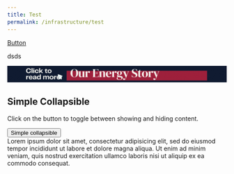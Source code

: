 ```yaml
---
title: Test
permalink: /infrastructure/test
---
```



[Button](/infrastructure/case-studies/resources#WMAnchor)


dsds


<a href="/infrastructure/case-studies/resources#WMAnchor" target="_blank"><img src="/images/infrastructure/constraints-and-challenges/image015.gif" ></a>


<!DOCTYPE html>
<html>

<body>

<div class="container">
  <h2>Simple Collapsible</h2>
  <p>Click on the button to toggle between showing and hiding content.</p>
  <button type="button" class="btn btn-primary" data-toggle="collapse" data-target="#demo">Simple collapsible</button>
  <div id="demo" class="collapse">
    Lorem ipsum dolor sit amet, consectetur adipisicing elit,
    sed do eiusmod tempor incididunt ut labore et dolore magna aliqua. Ut enim ad minim veniam,
    quis nostrud exercitation ullamco laboris nisi ut aliquip ex ea commodo consequat.
  </div>
</div>

</body>
</html>